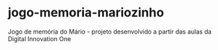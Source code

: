 # jogo-memoria-mariozinho
Jogo de memória do Mário - projeto desenvolvido a partir das aulas da Digital Innovation One
